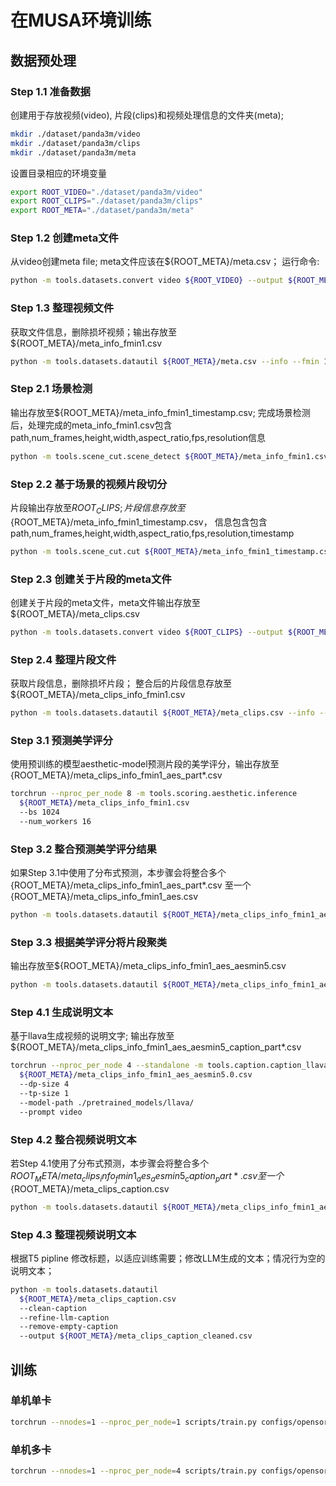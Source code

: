 # 在MUSA环境训练

## 数据预处理

### Step 1.1 准备数据

创建用于存放视频(video), 片段(clips)和视频处理信息的文件夹(meta);
```bash
mkdir ./dataset/panda3m/video
mkdir ./dataset/panda3m/clips
mkdir ./dataset/panda3m/meta
```

设置目录相应的环境变量
```bash
export ROOT_VIDEO="./dataset/panda3m/video" 
export ROOT_CLIPS="./dataset/panda3m/clips" 
export ROOT_META="./dataset/panda3m/meta"
```

### Step 1.2 创建meta文件

从video创建meta file; meta文件应该在${ROOT_META}/meta.csv；
运行命令: 
```bash
python -m tools.datasets.convert video ${ROOT_VIDEO} --output ${ROOT_META}/meta.csv
```

### Step 1.3 整理视频文件

获取文件信息，删除损坏视频；输出存放至${ROOT_META}/meta_info_fmin1.csv
```bash
python -m tools.datasets.datautil ${ROOT_META}/meta.csv --info --fmin 1
```

### Step 2.1 场景检测

输出存放至${ROOT_META}/meta_info_fmin1_timestamp.csv; 完成场景检测后，处理完成的meta_info_fmin1.csv包含path,num_frames,height,width,aspect_ratio,fps,resolution信息
```bash
python -m tools.scene_cut.scene_detect ${ROOT_META}/meta_info_fmin1.csv
```

### Step 2.2 基于场景的视频片段切分

片段输出存放至${ROOT_CLIPS}; 片段信息存放至${ROOT_META}/meta_info_fmin1_timestamp.csv， 信息包含包含path,num_frames,height,width,aspect_ratio,fps,resolution,timestamp
```bash
python -m tools.scene_cut.cut ${ROOT_META}/meta_info_fmin1_timestamp.csv --save_dir ${ROOT_CLIPS}
```

### Step 2.3 创建关于片段的meta文件

创建关于片段的meta文件，meta文件输出存放至${ROOT_META}/meta_clips.csv
```bash
python -m tools.datasets.convert video ${ROOT_CLIPS} --output ${ROOT_META}/meta_clips.csv
```

### Step 2.4 整理片段文件

获取片段信息，删除损坏片段； 整合后的片段信息存放至${ROOT_META}/meta_clips_info_fmin1.csv
```bash
python -m tools.datasets.datautil ${ROOT_META}/meta_clips.csv --info --fmin 1
```

### Step 3.1 预测美学评分

使用预训练的模型aesthetic-model预测片段的美学评分，输出存放至{ROOT_META}/meta_clips_info_fmin1_aes_part*.csv 
```bash
torchrun --nproc_per_node 8 -m tools.scoring.aesthetic.inference 
  ${ROOT_META}/meta_clips_info_fmin1.csv 
  --bs 1024 
  --num_workers 16
```

### Step 3.2 整合预测美学评分结果

如果Step 3.1中使用了分布式预测，本步骤会将整合多个{ROOT_META}/meta_clips_info_fmin1_aes_part*.csv 至一个{ROOT_META}/meta_clips_info_fmin1_aes.csv
```bash
python -m tools.datasets.datautil ${ROOT_META}/meta_clips_info_fmin1_aes_part*.csv --output ${ROOT_META}/meta_clips_info_fmin1_aes.csv
```

### Step 3.3 根据美学评分将片段聚类

输出存放至${ROOT_META}/meta_clips_info_fmin1_aes_aesmin5.csv
```bash
python -m tools.datasets.datautil ${ROOT_META}/meta_clips_info_fmin1_aes.csv --aesmin 5
```

### Step 4.1 生成说明文本

基于llava生成视频的说明文字; 输出存放至${ROOT_META}/meta_clips_info_fmin1_aes_aesmin5_caption_part*.csv
```bash
torchrun --nproc_per_node 4 --standalone -m tools.caption.caption_llava 
  ${ROOT_META}/meta_clips_info_fmin1_aes_aesmin5.0.csv 
  --dp-size 4 
  --tp-size 1 
  --model-path ./pretrained_models/llava/ 
  --prompt video
```

### Step 4.2 整合视频说明文本

若Step 4.1使用了分布式预测，本步骤会将整合多个${ROOT_META}/meta_clips_info_fmin1_aes_aesmin5_caption_part*.csv至一个${ROOT_META}/meta_clips_caption.csv
```bash
python -m tools.datasets.datautil ${ROOT_META}/meta_clips_info_fmin1_aes_aesmin5.0_caption_part*.csv --output ${ROOT_META}/meta_clips_caption.csv
```

### Step 4.3 整理视频说明文本
根据T5 pipline 修改标题，以适应训练需要；修改LLM生成的文本；情况行为空的说明文本；
```bash
python -m tools.datasets.datautil 
  ${ROOT_META}/meta_clips_caption.csv 
  --clean-caption 
  --refine-llm-caption 
  --remove-empty-caption 
  --output ${ROOT_META}/meta_clips_caption_cleaned.csv
```

## 训练

### 单机单卡
```bash
torchrun --nnodes=1 --nproc_per_node=1 scripts/train.py configs/opensora/train/16x256x256.py --data-path ./dataset/panda2m/meta/meta_clips_caption_cleaned.csv
```
### 单机多卡
```bash
torchrun --nnodes=1 --nproc_per_node=4 scripts/train.py configs/opensora/train/16x256x256.py --data-path ./dataset/panda2m/meta/meta_clips_caption_cleaned.csv
```

